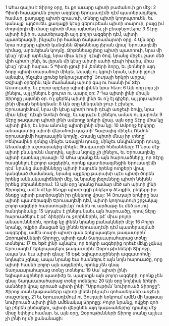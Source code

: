 1 Ահա գալիս է Տիրոջ օրը,
եւ քո աւարը պիտի բաժանուի քո մէջ:
2 Պիտի հաւաքուեն բոլոր ազգերը
Երուսաղէմի դէմ պատերազմելու համար,
քաղաքը պիտի գրաւուի,
տները պիտի կողոպտուեն,
եւ կանայք՝ պղծուեն.
քաղաքի կէսը գերութեան պիտի տարուի,
բայց իմ ժողովրդի մի մասը պիտի մնայ այնտեղ եւ չի բնաջնջուելու:
3 Տէրը պիտի ելնի ու պատերազմի այդ բոլոր ազգերի դէմ,
պիտի պատերազմի, ինչպէս իր համար ճակատամարտի օրը:
4 Այն օրը նրա ոտքերը պիտի կանգնեն Ձիթենեաց լերան վրայ՝
Երուսաղէմի դիմաց, արեւելեան կողմը.
Ձիթենեաց լեռը պիտի պատռուի,
նրա մի կէսը՝ դէպի արեւելք,
նրա միւս կէսը՝ դէպի ծով.
նրանց միջեւ շատ մեծ վիհ պիտի լինի,
եւ լերան մի կէսը պիտի սահի դէպի հիւսիս,
միւս կէսը՝ դէպի հարաւ:
5 Պիտի լցուի իմ լեռների ձորը,
եւ լեռների այդ ձորը պիտի տարածուի մինչեւ Ասայէլ ու կցուի նրան,
պիտի լցուի այնպէս, ինչպէս լցուեց երկրաշարժից՝
Յուդայի երկրի արքայ Օզիայի օրերին:
Այն ժամանակ պիտի գայ ու հասնի իմ Տէր Աստուածը,
եւ բոլոր սրբերը պիտի լինեն նրա հետ:
6 Այն օրը լոյս չի լինելու,
այլ լինելու է ցուրտ ու պարզ օր:
7 Դա պիտի լինի միայն Տիրոջը յայտնի օր.
ո՛չ ցերեկ պիտի լինի եւ ո՛չ էլ գիշեր,
այլ լոյս պիտի լինի միայն երեկոյեան:
8 Այն օրը կենդանի ջուր է բխելու Երուսաղէմում,
նրա մի կէսը պիտի հոսի դէպի առջեւի ծովը,
նրա միւս կէսը՝ դէպի ետեւի ծովը,
եւ այդպէս է լինելու ամառ ու գարուն:
9 Տէրը թագաւոր պիտի լինի ամբողջ երկրի վրայ.
այն օրը Տէրը միա՛կը պիտի լինի,
եւ նրա անունը պիտի լինի միա՛կը:
10 Ամբողջ երկիրը անապատից պիտի վերածուի դաշտի՝
Գաբայից մինչեւ Ռեմոն՝ Երուսաղէմի հարաւային կողմը,
Հռամը պիտի մնայ իր տեղը՝
Բենիամինի դռնից մինչեւ Առաջին դուռը,
մինչեւ Անկիւնների դուռը,
Անամայէլի աշտարակից մինչեւ Թագաւորի հնձանները:
11 Նրա մէջ պիտի բնակուեն մարդիկ,
այլեւս նզովք չի լինելու,
եւ Երուսաղէմը պիտի դառնայ յուսալի:
12 Ահա սրանք են այն հարուածները, որ Տէրը հասցնելու է բոլոր ազգերին,
որոնք պատերազմեցին Երուսաղէմի դէմ.
նրանց մարմինները պիտի հալուեն իրենց ոտքերի վրայ կանգնած ժամանակ,
նրանց աչքերը թարախի պէս պիտի ծորեն իրենց ակնակապիճների մէջ,
եւ նրանց լեզուները պիտի նեխեն իրենց բերաններում:
13 Այն օրը նրանց համար մեծ ահ պիտի լինի Տիրոջից,
ամէն մէկը ձեռքը պիտի գցի ընկերոջ ձեռքին,
ընկերը իր ձեռքը պիտի բարձրացնի իր ընկերոջ վրայ:
14 Յուդայի երկիրը եւս պիտի պատերազմի Երուսաղէմի դէմ,
պիտի կողոպտուի շրջակայ բոլոր ազգերի հարստութիւնը՝
ոսկին ու արծաթը եւ մեծ թուով հանդերձանք:
15 Այդպէս է լինելու նաեւ այն հարուածը,
որով Տէրը հարուածելու է թէ՛ ձիերին ու ջորիներին,
թէ՛ միւս բոլոր անասուններին,
որոնք կը լինեն նրանց բանակների մէջ:
16 Բոլոր նրանք, ովքեր մնացած կը լինեն
Երուսաղէմի դէմ պատերազմած ազգերից,
ամէն տարի պիտի գան երկրպագելու թագաւորին՝ Զօրութիւնների Տիրոջը,
պիտի գան Տաղաւարահարաց տօնը տօնելու:
17 Եւ եթէ լինի այնպէս,
որ երկրի ազգերից որեւէ մէկը չգնայ Երուսաղէմ՝
երկրպագելու թագաւորին՝ Զօրութիւնների Տիրոջը,
ապա նա եւս պիտի գնայ:
18 Եթէ եգիպտացիների ազգատոհմը նոյնպէս չգնայ,
ապա նրանց եւս հասնելու է այն նոյն հարուածը,
որը պիտի հասնի բոլոր այն ազգերին,
որոնք չեն գնայ Տաղաւարահարաց տօնը տօնելու:
19 Սա՛ պիտի լինի եգիպտացիների պատիժը
եւ պարտքն այն բոլոր ազգերի,
որոնք չեն գնայ Տաղաւարահարաց տօնը տօնելու:
20 Այն օրը նոյնիսկ ձիերի սանձերի վրայ գրուած պիտի լինի՝
“Սրբութիւն՝ նուիրուած Տիրոջը”:
Տիրոջ տան կաթսաները պիտի լինեն ինչպէս զոհասեղանի առջեւի տաշտերը,
21 եւ Երուսաղէմում ու Յուդայի երկրում ամէն մի կաթսայ
նուիրուած պիտի լինի Ամենակալ Տիրոջը:
Բոլոր նրանք, ովքեր զոհ կը բերեն ընծայելու,
պիտի վերցնեն այդ կաթսաներից՝
դրանց մէջ միսը եփելու համար.
եւ այն օրը, Զօրութիւնների Տիրոջ տանը այլեւս չի լինի ոչ մի քանանացի:































